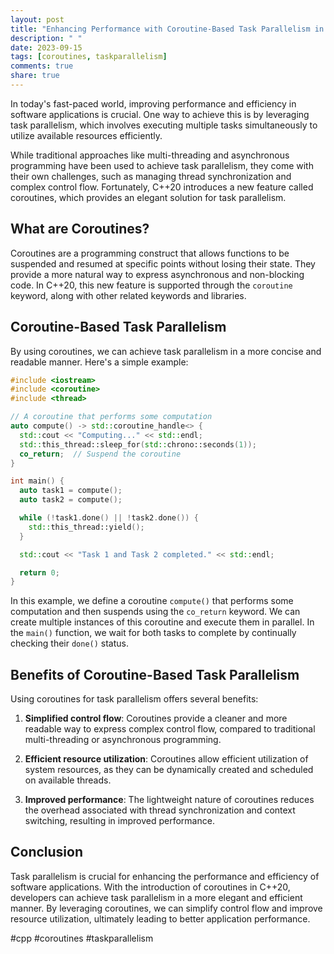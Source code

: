 ```yaml
---
layout: post
title: "Enhancing Performance with Coroutine-Based Task Parallelism in C++"
description: " "
date: 2023-09-15
tags: [coroutines, taskparallelism]
comments: true
share: true
---
```


In today's fast-paced world, improving performance and efficiency in software applications is crucial. One way to achieve this is by leveraging task parallelism, which involves executing multiple tasks simultaneously to utilize available resources efficiently. 

While traditional approaches like multi-threading and asynchronous programming have been used to achieve task parallelism, they come with their own challenges, such as managing thread synchronization and complex control flow. Fortunately, C++20 introduces a new feature called coroutines, which provides an elegant solution for task parallelism.

## What are Coroutines?

Coroutines are a programming construct that allows functions to be suspended and resumed at specific points without losing their state. They provide a more natural way to express asynchronous and non-blocking code. In C++20, this new feature is supported through the `coroutine` keyword, along with other related keywords and libraries.

## Coroutine-Based Task Parallelism

By using coroutines, we can achieve task parallelism in a more concise and readable manner. Here's a simple example:

```cpp
#include <iostream>
#include <coroutine>
#include <thread>

// A coroutine that performs some computation
auto compute() -> std::coroutine_handle<> {
  std::cout << "Computing..." << std::endl;
  std::this_thread::sleep_for(std::chrono::seconds(1));
  co_return;  // Suspend the coroutine
}

int main() {
  auto task1 = compute();
  auto task2 = compute();

  while (!task1.done() || !task2.done()) {
    std::this_thread::yield();
  }

  std::cout << "Task 1 and Task 2 completed." << std::endl;

  return 0;
}
```

In this example, we define a coroutine `compute()` that performs some computation and then suspends using the `co_return` keyword. We can create multiple instances of this coroutine and execute them in parallel. In the `main()` function, we wait for both tasks to complete by continually checking their `done()` status.

## Benefits of Coroutine-Based Task Parallelism

Using coroutines for task parallelism offers several benefits:

1. **Simplified control flow**: Coroutines provide a cleaner and more readable way to express complex control flow, compared to traditional multi-threading or asynchronous programming.

2. **Efficient resource utilization**: Coroutines allow efficient utilization of system resources, as they can be dynamically created and scheduled on available threads.

3. **Improved performance**: The lightweight nature of coroutines reduces the overhead associated with thread synchronization and context switching, resulting in improved performance.

## Conclusion

Task parallelism is crucial for enhancing the performance and efficiency of software applications. With the introduction of coroutines in C++20, developers can achieve task parallelism in a more elegant and efficient manner. By leveraging coroutines, we can simplify control flow and improve resource utilization, ultimately leading to better application performance.

#cpp #coroutines #taskparallelism